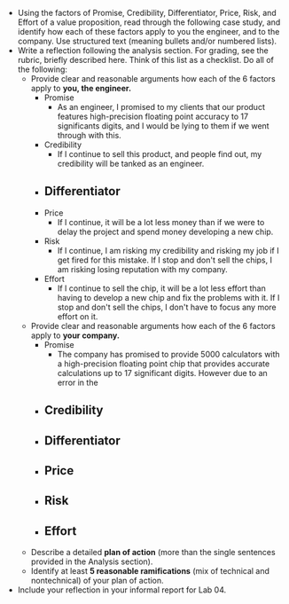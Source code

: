 - Using the factors of Promise, Credibility, Differentiator, Price, Risk, and Effort of a value proposition, read through the following case study, and identify how each of these factors apply to you the engineer, and to the company. Use structured text (meaning bullets and/or numbered lists).
- Write a reflection following the analysis section. For grading, see the rubric, briefly described here. Think of this list as a checklist. Do all of the following: 
	- Provide clear and reasonable arguments how each of the 6 factors apply to **you, the engineer.** 
		- Promise
			- As an engineer, I promised to my clients that our product features high-precision floating point accuracy to 17 significants digits, and I would be lying to them if we went through with this.
		- Credibility
			- If I continue to sell this product, and people find out, my credibility will be tanked as an engineer.
		- Differentiator
			- 
		- Price
			- If I continue, it will be a lot less money than if we were to delay the project and spend money developing a new chip.
		- Risk
			- If I continue, I am risking my credibility and risking my job if I get fired for this mistake. If I stop and don't sell the chips, I am risking losing reputation with my company.
		- Effort
			- If I continue to sell the chip, it will be a lot less effort than having to develop a new chip and fix the problems with it. If I stop and don't sell the chips, I don't have to focus any more effort on it.
	- Provide clear and reasonable arguments how each of the 6 factors apply to **your company.** 
		- Promise
			- The company has promised to provide 5000 calculators with a high-precision floating point chip that provides accurate calculations up to 17 significant digits.  However due to an error in the 
		- Credibility
			- 
		- Differentiator
			- 
		- Price
			- 
		- Risk
			- 
		- Effort
			- 
	- Describe a detailed **plan of action** (more than the single sentences provided in the Analysis section). 
	- Identify at least **5 reasonable ramifications** (mix of technical and nontechnical) of your plan of action. 
- Include your reflection in your informal report for Lab 04.